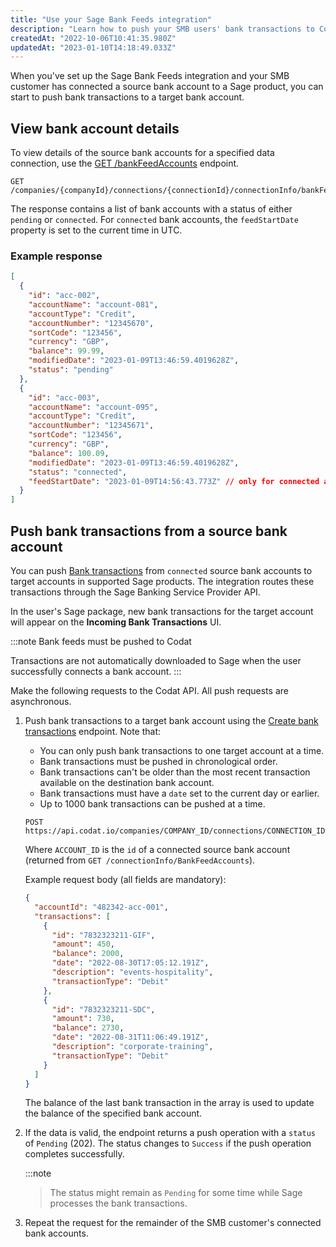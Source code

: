 ```yaml
---
title: "Use your Sage Bank Feeds integration"
description: "Learn how to push your SMB users' bank transactions to Codat via our Sage Bank Feeds integration"
createdAt: "2022-10-06T10:41:35.980Z"
updatedAt: "2023-01-10T14:18:49.033Z"
---
```


When you've set up the Sage Bank Feeds integration and your SMB customer has connected a source bank account to a Sage product, you can start to push bank transactions to a target bank account.

## View bank account details

To view details of the source bank accounts for a specified data connection, use the <a className="external" href="https://api.codat.io/swagger/index.html#/Connection/get_companies__companyId__connections__connectionId__connectionInfo_bankFeedAccounts" target="_blank">GET /bankFeedAccounts</a> endpoint.

```http
GET /companies/{companyId}/connections/{connectionId}/connectionInfo/bankFeedAccounts
```

The response contains a list of bank accounts with a status of either `pending` or `connected`. For `connected` bank accounts, the `feedStartDate` property is set to the current time in UTC.

### Example response

```json
[
  {
    "id": "acc-002",
    "accountName": "account-081",
    "accountType": "Credit",
    "accountNumber": "12345670",
    "sortCode": "123456",
    "currency": "GBP",
    "balance": 99.99,
    "modifiedDate": "2023-01-09T13:46:59.4019628Z",
    "status": "pending"
  },
  {
    "id": "acc-003",
    "accountName": "account-095",
    "accountType": "Credit",
    "accountNumber": "12345671",
    "sortCode": "123456",
    "currency": "GBP",
    "balance": 100.09,
    "modifiedDate": "2023-01-09T13:46:59.4019628Z",
    "status": "connected",
    "feedStartDate": "2023-01-09T14:56:43.773Z" // only for connected accounts
  }
]
```

## Push bank transactions from a source bank account

You can push [Bank transactions](https://docs.codat.io/docs/datamodel-accounting-banktransactions) from `connected` source bank accounts to target accounts in supported Sage products. The integration routes these transactions through the Sage Banking Service Provider API.

In the user's Sage package, new bank transactions for the target account will appear on the **Incoming Bank Transactions** UI.

:::note Bank feeds must be pushed to Codat

Transactions are not automatically downloaded to Sage when the user successfully connects a bank account.
:::

Make the following requests to the Codat API. All push requests are asynchronous.

1. Push bank transactions to a target bank account using the <a className="external" href="https://api.codat.io/swagger/index.html#/BankAccounts/post_companies__companyId__connections__connectionId__push_bankAccounts__accountId__bankTransactions" target="_blank">Create bank transactions</a> endpoint. Note that:

   - You can only push bank transactions to one target account at a time.
   - Bank transactions must be pushed in chronological order.
   - Bank transactions can't be older than the most recent transaction available on the destination bank account.
   - Bank transactions must have a `date` set to the current day or earlier.
   - Up to 1000 bank transactions can be pushed at a time.

   ```http
   POST https://api.codat.io/companies/COMPANY_ID/connections/CONNECTION_ID/push/bankAccounts/ACCOUNT_ID/bankTransactions
   ```

   Where `ACCOUNT_ID` is the `id` of a connected source bank account (returned from `GET /connectionInfo/BankFeedAccounts`).

   Example request body (all fields are mandatory):

   ```json
   {
     "accountId": "482342-acc-001",
     "transactions": [
       {
         "id": "7832323211-GIF",
         "amount": 450,
         "balance": 2000,
         "date": "2022-08-30T17:05:12.191Z",
         "description": "events-hospitality",
         "transactionType": "Debit"
       },
       {
         "id": "7832323211-SDC",
         "amount": 730,
         "balance": 2730,
         "date": "2022-08-31T11:06:49.191Z",
         "description": "corporate-training",
         "transactionType": "Debit"
       }
     ]
   }
   ```

   The balance of the last bank transaction in the array is used to update the balance of the specified bank account.

2. If the data is valid, the endpoint returns a push operation with a `status` of `Pending` (202). The status changes to `Success` if the push operation completes successfully.

   :::note

   > The status might remain as `Pending` for some time while Sage processes the bank transactions.

3. Repeat the request for the remainder of the SMB customer's connected bank accounts.
